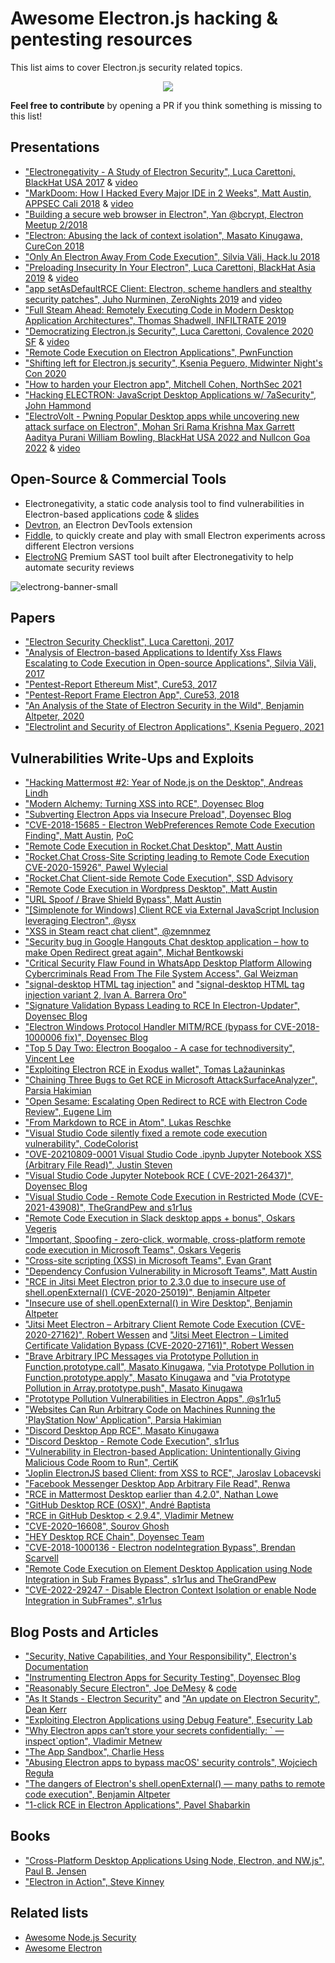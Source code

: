 # Awesome Electron.js hacking & pentesting resources

This list aims to cover Electron.js security related topics.

<p align="center">
    <img src="https://github.com/doyensec/electronegativity/raw/master/docs/resources/img/electron-logo.png">
</p>

**Feel free to contribute** by opening a PR if you think something is missing to this list!

## Presentations

- ["Electronegativity - A Study of Electron Security", Luca Carettoni, BlackHat USA 2017](https://www.blackhat.com/docs/us-17/thursday/us-17-Carettoni-Electronegativity-A-Study-Of-Electron-Security.pdf) & [video](https://www.youtube.com/watch?v=oJWsBHlt0ZM)
- ["MarkDoom: How I Hacked Every Major IDE in 2 Weeks", Matt Austin, APPSEC Cali 2018](https://docs.google.com/presentation/d/1wQM4fhjCJ9r3DQ-c98XJFkrd83odM94FaJPqstTR68c) & [video](https://www.youtube.com/watch?v=a-YnG3Mx-Tg)
- ["Building a secure web browser in Electron", Yan @bcrypt, Electron Meetup 2/2018](https://www.youtube.com/watch?v=Qirdy1TP1Rw)
- ["Electron: Abusing the lack of context isolation", Masato Kinugawa, CureCon 2018](https://speakerdeck.com/masatokinugawa/electron-abusing-the-lack-of-context-isolation-curecon-en)
- ["Only An Electron Away From Code Execution", Silvia Väli, Hack.lu 2018](https://www.youtube.com/watch?v=kvi6XX71VXM)
- ["Preloading Insecurity In Your Electron", Luca Carettoni, BlackHat Asia 2019](https://doyensec.com/resources/Asia-19-Carettoni-Preloading-Insecurity-In-Your-Electron.pdf) & [video](https://www.youtube.com/watch?v=Hw6JShd8Jxw)
- ["app setAsDefaultRCE Client: Electron, scheme handlers and stealthy security patches", Juho Nurminen, ZeroNights 2019](https://2019.zeronights.ru/wp-content/themes/zeronights-2019/public/materials/1_ZN2019_Juho_Nurminen.pdf) and [video](https://www.youtube.com/watch?v=A9qJHqWYl_4)
- ["Full Steam Ahead: Remotely Executing Code in Modern Desktop Application Architectures", Thomas Shadwell, INFILTRATE 2019](https://vimeo.com/335206831)
- ["Democratizing Electron.js Security", Luca Carettoni, Covalence 2020 SF](https://doyensec.com/resources/Covalence-2020-Carettoni-DemocratizingElectronSecurity.pdf) & [video](https://www.youtube.com/watch?v=N2GGWz-Pkeg)
- ["Remote Code Execution on Electron Applications", PwnFunction](https://www.youtube.com/watch?v=jkJWA_CWrQs)
- ["Shifting left for Electron.js security", Ksenia Peguero, Midwinter Night's Con 2020](https://www.youtube.com/watch?v=Fiqj37HiyAY)
- ["How to harden your Electron app", Mitchell Cohen, NorthSec 2021](https://youtu.be/_P6qI4ahBVk?t=5111)
- ["Hacking ELECTRON: JavaScript Desktop Applications w/ 7aSecurity", John Hammond](https://www.youtube.com/watch?v=P8QvSjL8F9w)
- ["ElectroVolt - Pwning Popular Desktop apps while uncovering new attack surface on Electron", Mohan Sri Rama Krishna Max Garrett Aaditya Purani William Bowling, BlackHat USA 2022 and Nullcon Goa 2022](https://i.blackhat.com/USA-22/Thursday/US-22-Purani-ElectroVolt-Pwning-Popular-Desktop-Apps.pdf) & [video](https://www.youtube.com/watch?v=J0bZGugLoYk)

## Open-Source & Commercial Tools

- Electronegativity, a static code analysis tool to find vulnerabilities in Electron-based applications [code](https://github.com/doyensec/electronegativity) & [slides](https://doyensec.com/resources/Electronegativity_ArsenalBHUS2019.pdf)
- [Devtron](https://www.electronjs.org/blog/electron-1-0#devtron), an Electron DevTools extension
- [Fiddle](https://github.com/electron/fiddle), to quickly create and play with small Electron experiments across different Electron versions 
- [ElectroNG](https://get-electrong.com/) Premium SAST tool built after Electronegativity to help  automate  security reviews

![electrong-banner-small](https://user-images.githubusercontent.com/6027823/195326803-56a1181c-2ae4-4ba5-81ea-cd8148c81bea.png)

## Papers

- ["Electron Security Checklist", Luca Carettoni, 2017](https://doyensec.com/resources/us-17-Carettoni-Electronegativity-A-Study-Of-Electron-Security-wp.pdf)
- ["Analysis of Electron-based Applications to Identify Xss Flaws Escalating to Code Execution in Open-source Applications", Silvia Väli, 2017](https://digikogu.taltech.ee/en/Download/01ec8ff7-fff8-4a83-86a4-4048178a3ed5)
- ["Pentest-Report Ethereum Mist", Cure53, 2017](https://cure53.de/pentest-report_mist.pdf)
- ["Pentest-Report Frame Electron App", Cure53, 2018](https://cure53.de/pentest-report_frame.pdf)
- ["An Analysis of the State of Electron Security in the Wild", Benjamin Altpeter, 2020](https://benjamin-altpeter.de/doc/thesis-electron.pdf)
- ["Electrolint and Security of Electron Applications", Ksenia Peguero, 2021](https://www.sciencedirect.com/science/article/pii/S2667295221000040)

## Vulnerabilities Write-Ups and Exploits

- ["Hacking Mattermost #2: Year of Node.js on the Desktop", Andreas Lindh](http://haxx.ml/post/145508617751/hacking-mattermost-2-year-of-nodejs-on-the?is_related_post=1)
- ["Modern Alchemy: Turning XSS into RCE", Doyensec Blog](https://blog.doyensec.com/2017/08/03/electron-framework-security.html)
- ["Subverting Electron Apps via Insecure Preload", Doyensec Blog](https://blog.doyensec.com/2019/04/03/subverting-electron-apps-via-insecure-preload.html)
- ["CVE-2018-15685 - Electron WebPreferences Remote Code Execution Finding", Matt Austin](https://www.contrastsecurity.com/security-influencers/cve-2018-15685), [PoC](https://github.com/matt-/CVE-2018-15685)
- ["Remote Code Execution in Rocket.Chat Desktop", Matt Austin](https://hackerone.com/reports/276031)
- ["Rocket.Chat Cross-Site Scripting leading to Remote Code Execution CVE-2020-15926", Pawel Wylecial](https://blog.redteam.pl/2020/08/rocket-chat-xss-rce-cve-2020-15926.html)
- ["Rocket.Chat Client-side Remote Code Execution", SSD Advisory](https://ssd-disclosure.com/ssd-advisory-rocket-chat-client-side-remote-code-execution/)
- ["Remote Code Execution in Wordpress Desktop", Matt Austin](https://hackerone.com/reports/301458)
- ["URL Spoof / Brave Shield Bypass", Matt Austin](https://hackerone.com/reports/255991)
- ["\[Simplenote for Windows\] Client RCE via External JavaScript Inclusion leveraging Electron", @ysx](https://hackerone.com/reports/291539)
- ["XSS in Steam react chat client", @zemnmez](https://hackerone.com/reports/409850)
- ["Security bug in Google Hangouts Chat desktop application – how to make Open Redirect great again", Michał Bentkowski](https://research.securitum.com/security-bug-in-google-hangouts-chat-desktop-application-how-to-make-open-redirect-great-again/)
- ["Critical Security Flaw Found in WhatsApp Desktop Platform Allowing Cybercriminals Read From The File System Access", Gal Weizman](https://www.perimeterx.com/tech-blog/2020/whatsapp-fs-read-vuln-disclosure/)
- ["signal-desktop HTML tag injection"](https://web.archive.org/web/20200427095259/https://ivan.barreraoro.com.ar/signal-desktop-html-tag-injection/) and ["signal-desktop HTML tag injection variant 2, Ivan A. Barrera Oro"](https://web.archive.org/web/20190517134857/https://ivan.barreraoro.com.ar/signal-desktop-html-tag-injection-variant-2/)
- ["Signature Validation Bypass Leading to RCE In Electron-Updater", Doyensec Blog](https://blog.doyensec.com/2020/02/24/electron-updater-update-signature-bypass.html)
- ["Electron Windows Protocol Handler MITM/RCE (bypass for CVE-2018-1000006 fix)", Doyensec Blog](https://blog.doyensec.com/2018/05/24/electron-win-protocol-handler-bug-bypass.html)
- ["Top 5 Day Two: Electron Boogaloo - A case for technodiversity",  Vincent Lee](https://www.thezdi.com/blog/2018/12/18/top-5-day-two-electron-boogaloo-a-case-for-technodiversity)
- ["Exploiting Electron RCE in Exodus wallet", Tomas Lažauninkas](https://hackernoon.com/exploiting-electron-rce-in-exodus-wallet-d9e6db13c374)
- ["Chaining Three Bugs to Get RCE in Microsoft AttackSurfaceAnalyzer", Parsia Hakimian](https://parsiya.net/blog/2019-06-18-chaining-three-bugs-to-get-rce-in-microsoft-attacksurfaceanalyzer/)
- ["Open Sesame: Escalating Open Redirect to RCE with Electron Code Review", Eugene Lim](https://spaceraccoon.dev/open-sesame-escalating-open-redirect-to-rce-with-electron-code-review)
- ["From Markdown to RCE in Atom", Lukas Reschke](https://statuscode.ch/2017/11/from-markdown-to-rce-in-atom)
- ["Visual Studio Code silently fixed a remote code execution vulnerability", CodeColorist](https://blog.chichou.me/2018/03/16/visual-studio-code-silently-fixed-a-remote-code-execution-vulnerability/)
- ["OVE-20210809-0001 Visual Studio Code .ipynb Jupyter Notebook XSS (Arbitrary File Read)", Justin Steven](https://github.com/justinsteven/advisories/blob/master/2021_vscode_ipynb_xss_arbitrary_file_read.md)
- ["Visual Studio Code Jupyter Notebook RCE ( CVE-2021-26437)", Doyensec Blog](https://blog.doyensec.com/2022/10/27/jupytervscode.html)
- ["Visual Studio Code - Remote Code Execution in Restricted Mode (CVE-2021-43908)", TheGrandPew and s1r1us](https://blog.electrovolt.io/posts/vscode-rce/)
- ["Remote Code Execution in Slack desktop apps + bonus", Oskars Vegeris](https://hackerone.com/reports/783877)
- ["Important, Spoofing - zero-click, wormable, cross-platform remote code execution in Microsoft Teams", Oskars Vegeris](https://github.com/oskarsve/ms-teams-rce)
- ["Cross-site scripting (XSS) in Microsoft Teams", Evan Grant](https://www.tenable.com/security/research/tra-2019-54)
- ["Dependency Confusion Vulnerability in Microsoft Teams", Matt Austin](https://www.contrastsecurity.com/security-influencers/contrast-labs-reveals-dependency-confusion-vulnerability-in-microsoft-teams)
- ["RCE in Jitsi Meet Electron prior to 2.3.0 due to insecure use of shell.openExternal() (CVE-2020-25019)", Benjamin Altpeter](https://benjamin-altpeter.de/jitsi-meet-electron-rce-shell-openexternal/)
- ["Insecure use of shell.openExternal() in Wire Desktop", Benjamin Altpeter](https://github.com/wireapp/wire-desktop/security/advisories/GHSA-5gpx-9976-ggpm)
- ["Jitsi Meet Electron – Arbitrary Client Remote Code Execution (CVE-2020-27162)", Robert Wessen](https://research.nccgroup.com/2020/10/23/technical-advisory-jitsi-meet-electron-arbitrary-client-remote-code-execution-cve-2020-27162/) and ["Jitsi Meet Electron – Limited Certificate Validation Bypass (CVE-2020-27161)", Robert Wessen](https://research.nccgroup.com/2020/10/23/technical-advisory-jitsi-meet-electron-limited-certificate-validation-bypass-cve-2020-27161/)
- ["Brave Arbitrary IPC Messages via Prototype Pollution in Function.prototype.call",  Masato Kinugawa](https://hackerone.com/reports/187542), ["via Prototype Pollution in Function.prototype.apply",  Masato Kinugawa](https://hackerone.com/reports/188086) and ["via Prototype Pollution in Array.prototype.push",  Masato Kinugawa](https://hackerone.com/reports/188561)
- ["Prototype Pollution Vulnerabilities in Electron Apps", @s1r1u5](https://github.com/msrkp/electron-research)
- ["Websites Can Run Arbitrary Code on Machines Running the 'PlayStation Now' Application", Parsia Hakimian](https://hackerone.com/reports/873614)
- ["Discord Desktop App RCE", Masato Kinugawa](https://mksben.l0.cm/2020/10/discord-desktop-rce.html)
- ["Discord Desktop - Remote Code Execution", s1r1us](https://blog.electrovolt.io/posts/discord-rce/)
- ["Vulnerability in Electron-based Application: Unintentionally Giving Malicious Code Room to Run", CertiK](https://certik.io/blog/technology/vulnerability-electron-based-application-malicious-code-execution)
- ["Joplin ElectronJS based Client: from XSS to RCE", Jaroslav Lobacevski](https://blog.devsecurity.eu/en/blog/joplin-electron-rce)
- ["Facebook Messenger Desktop App Arbitrary File Read", Renwa](https://medium.com/@renwa/facebook-messenger-desktop-app-arbitrary-file-read-db2374550f6d)
- ["RCE in Mattermost Desktop earlier than 4.2.0", Nathan Lowe](https://dev.to/nlowe/rce-in-mattermost-desktop-earlier-than-420-5aef)
- ["GitHub Desktop RCE (OSX)", André Baptista](https://pwning.re/2018/12/04/github-desktop-rce/)
- ["RCE in GitHub Desktop < 2.9.4", Vladimir Metnew](https://github.com/Metnew/write-ups/tree/main/rce-github-desktop-2.9.3)
- ["CVE-2020–16608", Sourov Ghosh](https://sghosh2402.medium.com/cve-2020-16608-8cdad9f4d9b4)
- ["HEY Desktop RCE Chain", Doyensec Team](https://doyensec.com/resources/Doyensec_Basecamp_HEY_PlatformTesting_Q32020_SAS.pdf)
- ["CVE-2018-1000136 - Electron nodeIntegration Bypass", Brendan Scarvell](https://www.trustwave.com/en-us/resources/blogs/spiderlabs-blog/cve-2018-1000136-electron-nodeintegration-bypass)
- ["Remote Code Execution on Element Desktop Application using Node Integration in Sub Frames Bypass", s1r1us and TheGrandPew](https://blog.electrovolt.io/posts/element-rce/)
- ["CVE-2022-29247 - Disable Electron Context Isolation or enable Node Integration in SubFrames", s1r1us](https://hackerone.com/reports/1647287)

## Blog Posts and Articles

- ["Security, Native Capabilities, and Your Responsibility", Electron's Documentation](https://www.electronjs.org/docs/tutorial/security)
- ["Instrumenting Electron Apps for Security Testing", Doyensec Blog](https://blog.doyensec.com/2018/07/19/instrumenting-electron-app.html)
- ["Reasonably Secure Electron", Joe DeMesy](https://know.bishopfox.com/research/reasonably-secure-electron) & [code](https://github.com/moloch--/reasonably-secure-electron)
- ["As It Stands - Electron Security"](http://blog.scottlogic.com/2016/03/09/As-It-Stands-Electron-Security.html) and ["An update on Electron Security", Dean Kerr](http://blog.scottlogic.com/2016/06/01/An-update-on-Electron-Security.html)
- ["Exploiting Electron Applications using Debug Feature", Esecurity Lab](https://evren.ninja/blog/en/post/exploiting-electron-applications-/)
- ["Why Electron apps can’t store your secrets confidentially: \` — inspect\`option", Vladimir Metnew](https://medium.com/@metnew/why-electron-apps-cant-store-your-secrets-confidentially-inspect-option-a49950d6d51f)
- ["The App Sandbox", Charlie Hess](https://slack.engineering/the-app-sandbox/)
- ["Abusing Electron apps to bypass macOS' security controls", Wojciech Reguła](https://wojciechregula.blog/post/abusing-electron-apps-to-bypass-macos-security-controls/)
- ["The dangers of Electron's shell.openExternal() — many paths to remote code execution", Benjamin Altpeter](https://benjamin-altpeter.de/shell-openexternal-dangers/)
- ["1-click RCE in Electron Applications", Pavel Shabarkin](https://shabarkin.medium.com/1-click-rce-in-electron-applications-79b52e1fe8b8)

## Books

- ["Cross-Platform Desktop Applications Using Node, Electron, and NW.js", Paul B. Jensen](https://www.manning.com/books/cross-platform-desktop-applications)
- ["Electron in Action", Steve Kinney](https://www.manning.com/books/electron-in-action)


## Related lists

- [Awesome Node.js Security](https://github.com/lirantal/awesome-nodejs-security)
- [Awesome Electron](https://github.com/sindresorhus/awesome-electron)
